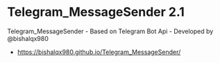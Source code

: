 # Telegram_MessageSender 2.1
Telegram_MessageSender - Based on Telegram Bot Api - Developed by @bishalqx980

- https://bishalqx980.github.io/Telegram_MessageSender/
